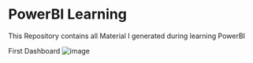 # PowerBI Learning 
 This Repository contains all Material I generated during learning PowerBI

First Dashboard
![image](https://github.com/engrahsaninam/PowerBI-Learning/assets/83651389/4096a240-0baf-41f6-8737-bbd649ff4fec)
